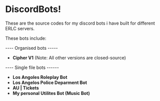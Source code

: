 # DiscordBots!

These are the source codes for my discord bots i have built for different ERLC servers.

These bots include:

---- Organised bots -----
- **Cipher V1**  (Note: All other versions are closed-source)

---- Single file bots ------
- **Los Angoles Roleplay Bot**
- **Los Angelos Police Deparment Bot**
- **AU | Tickets**
- **My personal Utilites Bot (Music Bot)**


